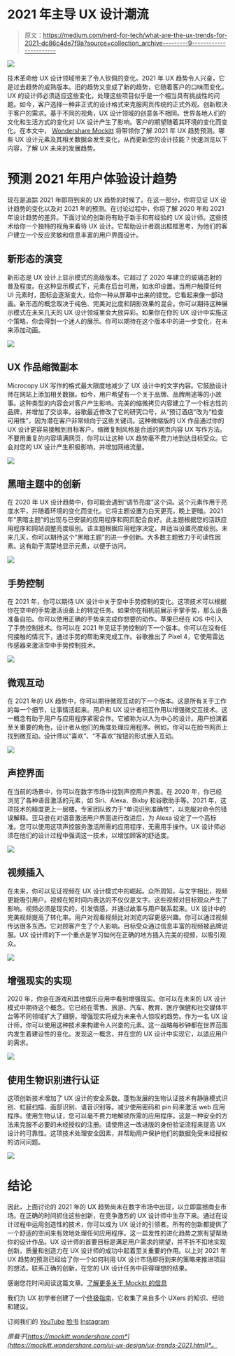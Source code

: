 # 2021 年主导 UX 设计潮流

> 原文：<https://medium.com/nerd-for-tech/what-are-the-ux-trends-for-2021-dc86c4de7f9a?source=collection_archive---------9----------------------->

![](img/ef39e52313cd76d95f5134da2f740ca3.png)

技术革命给 UX 设计领域带来了令人钦佩的变化。2021 年 UX 趋势令人兴奋，它是过去趋势的成熟版本。旧的趋势又变成了新的趋势，它随着客户的口味而变化。UX 的设计师必须适应这些变化，处理这些项目似乎是一个相当具有挑战性的问题。如今，客户选择一种非正式的设计格式来克服网页传统的正式外观。创新取决于客户的需求。基于不同的视角，UX 设计领域的创意各不相同。世界各地人们的文化和生活方式的变化对 UX 设计产生了影响。客户的期望随着其环境的变化而变化。在本文中， [Wondershare Mockitt](https://bit.ly/3ewCXuz) 将带领你了解 2021 年 UX 趋势预测。哪些 UX 设计元素及其相关数据会发生变化，从而更新您的设计技能？快速浏览以下内容，了解 UX 未来的发展趋势。

# 预测 2021 年用户体验设计趋势

现在是追踪 2021 年即将到来的 UX 趋势的时候了。在这一部分，你将见证 UX 设计趋势的变化以及对 2021 年的预测。在讨论过程中，你将了解 2020 年和 2021 年设计趋势的差异。下面讨论的创新将有助于新手和有经验的 UX 设计师。这些技术给你一个独特的视角来看待 UX 设计。它帮助设计者跳出框框思考，为他们的客户建立一个反应灵敏和信息丰富的用户界面设计。

## 新形态的演变

新形态是 UX 设计上显示模式的高级版本。它超过了 2020 年建立的玻璃态射的普及程度。在这种显示模式下，元素在后台可用，如水印设置。当用户触摸任何 UI 元素时，图标会逐渐变大，给你一种从屏幕中出来的错觉。它看起来像一部动画。新形态的概念取决于纯色、完美对比度和阴影效果的混合。你可以期待这种展示模式在未来几天的 UX 设计领域里会大放异彩。如果你在你的 UX 设计中实施这个策略，你会得到一个迷人的展示。你可以期待在这个版本中的进一步变化，在未来添加动画。

![](img/fb6fd374d9f70255218fda179368b918.png)

## UX 作品缩微副本

Microcopy UX 写作的格式最大限度地减少了 UX 设计中的文字内容。它鼓励设计师在网站上添加相关数据。如今，用户希望有一个关于品牌、品牌用途等的小故事。这种类型的内容会对客户产生影响。完美的缩微拷贝内容建立了一个标志性的品牌，并增加了交谈率。谷歌最近修改了它的研究口号，从“预订酒店”改为“检查可用性”，因为潜在客户非常倾向于这些关键词。这种微缩版的 UX 作品通过你的 UX 设计更容易接触到目标客户。缩微复制风格是合适的网页内容 UX 写作方法。不要用重复的内容填满网页，你可以让这种 UX 趋势毫不费力地到达目标受众。它会对您的 UX 设计产生积极影响，并增加网络流量。

![](img/831c05c802ab4f2a258da33c4aa08b99.png)

## 黑暗主题中的创新

在 2020 年 UX 设计趋势中，你可能会遇到“调节亮度”这个词。这个元素作用于亮度水平，并随着环境的变化而变化。它将主题设置为白天更亮，晚上更暗。2021 年“黑暗主题”的出现与已安装的应用程序和网页配合良好。此主题根据您的活跃应用程序和网站调整亮度级别。该主题根据应用程序决定，并适当设置亮度级别。未来几天，你可以期待这个“黑暗主题”的进一步创新。大多数主题致力于可读性因素。这有助于清楚地显示元素，以便于访问。

![](img/a565812d63961e09b979f4c8887b1503.png)

## 手势控制

在 2021 年，你可以期待 UX 设计中关于空中手势控制的变化。这项技术可以根据你在空中的手势激活设备上的特定任务。如果你在相机前展示手掌手势，那么设备准备自拍。你可以使用正确的手势来完成你想要的动作。苹果已经在 iOS 中引入了手势控制技术。你可以在 2021 年见证手势控制的下一个版本。你可以在没有任何接触的情况下，通过手势的帮助来完成工作。谷歌推出了 Pixel 4，它使用雷达传感器来激活空中手势控制技术。

![](img/e499e8213c4b62121221435d882364fe.png)

## 微观互动

在 2021 年的 UX 趋势中，你可以期待微观互动的下一个版本。这是所有关于工作的每一个细节，让事情活起来。用户和 UX 设计者相互作用以增强微交互技术。这一概念有助于用户与应用程序紧密合作。它被称为以人为中心的设计。用户扮演着至关重要的角色，设计者从他们的角度处理应用程序。例如，你可以在脸书网页上找到微互动。设计师以“喜欢”、“不喜欢”按钮的形式嵌入互动。

![](img/b91736953bc01055082bf9a493be369b.png)

## 声控界面

在当前的场景中，你可以在数字市场中找到声控用户界面。在 2020 年，你已经浏览了各种语音激活的元素，如 Siri、Alexa、Bixby 和谷歌助手等。2021 年，这项技术的精度更上一层楼。专家团队致力于“单词识别准确性”，以克服对命令的错误解释。亚马逊在对语音激活用户界面进行改进后，为 Alexa 设定了一个高标准。您可以使用这项声控服务激活所需的应用程序，无需用手操作。UX 设计师必须在他们的设计过程中强调这一技术，以增加顾客的舒适度。

![](img/18a3dafde5f8c9dc835f009a70c71ce8.png)

## 视频插入

在未来，你可以见证视频在 UX 设计模式中的崛起。众所周知，与文字相比，视频更能吸引用户。视频在短时间内表达的不仅仅是文字。这些视频对目标观众产生了影响。视频必须是现实的，引发情感，并通过故事与用户联系起来。UX 设计中的完美视频提高了转化率。用户对观看视频比对浏览内容更感兴趣。你可以通过视频传达很多东西。它对顾客产生了个人影响。目标受众通过信息丰富的视频被品牌说服。UX 设计师的下一个重点是学习如何在正确的地方插入完美的视频，以吸引观众。

![](img/d4f77b1f5058796b5d84f7260299af31.png)

## 增强现实的实现

2020 年，你会在游戏和其他娱乐应用中看到增强现实。你可以在未来的 UX 设计模式中期待这个概念。它已经在零售、旅游、汽车、教育、医疗保健和社交媒体平台等不同领域扩大了翅膀。增强现实将成为未来令人惊叹的趋势。作为一名 UX 设计师，你可以使用这种技术来构建令人兴奋的元素。这一战略每秒钟都在世界范围内发生着建设性的变化。发现这一概念，并在您的 UX 设计中实现它，以适应用户的需求。

![](img/aae4df4fc0d95d1a618fce3ba0de01a3.png)

## 使用生物识别进行认证

这项创新技术增加了 UX 设计的安全系数。蓬勃发展的生物认证技术有静脉模式识别、虹膜扫描、面部识别、语音识别等。减少使用密码和 pin 码来激活 web 应用程序。使用生物认证，您可以毫不费力地解锁所需的应用程序。这是一种安全的方法来克服不必要的未经授权的注册。请使用这一改进版的身份验证流程来提高 UX 设计的可靠性。这项技术处理安全因素，并帮助用户保护他们的数据免受未经授权的访问问题。

![](img/2a399f89396e85c528e402af70004d99.png)

# 结论

因此，上面讨论的 2021 年的 UX 趋势尚未在数字市场中出现，以立即震撼商业市场。在正确的时间抓住这些创新，在竞争激烈的 UX 设计师中生存下来。通过在设计过程中运用创造性的技术，你可以成为 UX 设计的引领者。所有的创新都提供了一个舒适的空间来有效地处理任何应用程序。这一启发性的进化趋势之旅有望帮助你的设计作品。UX 设计师的首要目标是满足用户需求的期望，并不折不扣地实现创新。质量和创造力在 UX 设计师的成功中起着至关重要的作用。以上对 2021 年 UX 趋势的预测已经给了你一个如何利用 UX 设计市场即将到来的策略来推进项目的想法。联系正确的创新，在您的 UX 设计任务中获得理想的结果。

感谢您花时间阅读这篇文章。[了解更多关于 Mockitt 的信息](https://bit.ly/3ewCXuz)

我们为 UX 初学者创建了一个[终极指南](https://bit.ly/2OLPPlW)，它收集了来自多个 UXers 的知识、经验和建议。

订阅我们的 [YouTube](https://www.youtube.com/channel/UCESxamaRS8nOGpWYvP1VSqA) [脸书](https://www.facebook.com/mockitt) [Instagram](https://www.instagram.com/wondershare.mockitt/)

*原载于*[*https://mockitt.wondershare.com*](https://mockitt.wondershare.com/ui-ux-design/ux-trends-2021.html)*。*